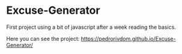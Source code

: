 # Excuse-Generator
First project using a bit of javascript after a week reading the basics.

Here you can see the project: https://pedrorivdom.github.io/Excuse-Generator/
